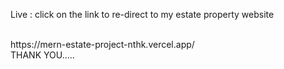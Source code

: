 Live : click on the link to re-direct to my estate property website

<br>
https://mern-estate-project-nthk.vercel.app/
<br>
THANK YOU.....
